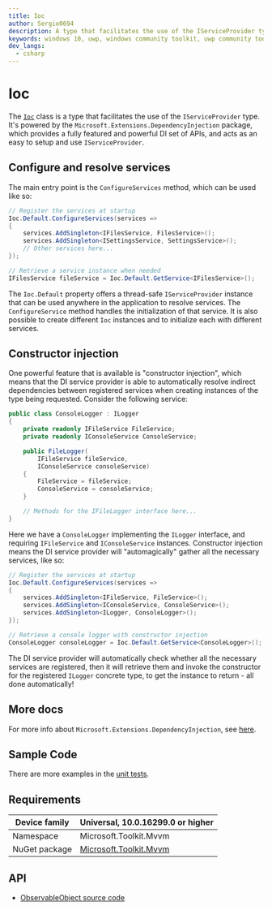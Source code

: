 ```yaml
---
title: Ioc
author: Sergio0694
description: A type that facilitates the use of the IServiceProvider type
keywords: windows 10, uwp, windows community toolkit, uwp community toolkit, uwp toolkit, mvvm, service, dependency injection, net core, net standard
dev_langs:
  - csharp
---
```


# Ioc

The [`Ioc`](https://docs.microsoft.com/dotnet/api/microsoft.toolkit.mvvm.DependencyInjection.Ioc) class is a type that facilitates the use of the `IServiceProvider` type. It's powered by the `Microsoft.Extensions.DependencyInjection` package, which provides a fully featured and powerful DI set of APIs, and acts as an easy to setup and use `IServiceProvider`.

## Configure and resolve services

The main entry point is the `ConfigureServices` method, which can be used like so:

```csharp
// Register the services at startup
Ioc.Default.ConfigureServices(services =>
{
    services.AddSingleton<IFilesService, FilesService>();
    services.AddSingleton<ISettingsService, SettingsService>();
    // Other services here...
});

// Retrieve a service instance when needed
IFilesService fileService = Ioc.Default.GetService<IFilesService>();
```

The `Ioc.Default` property offers a thread-safe `IServiceProvider` instance that can be used anywhere in the application to resolve services. The `ConfigureService` method handles the initialization of that service. It is also possible to create different `Ioc` instances and to initialize each with different services.

## Constructor injection

One powerful feature that is available is "constructor injection", which means that the DI service provider is able to automatically resolve indirect dependencies between registered services when creating instances of the type being requested. Consider the following service:

```csharp
public class ConsoleLogger : ILogger
{
    private readonly IFileService FileService;
    private readonly IConsoleService ConsoleService;

    public FileLogger(
        IFileService fileService,
        IConsoleService consoleService)
    {
        FileService = fileService;
        ConsoleService = consoleService;
    }

    // Methods for the IFileLogger interface here...
}
```

Here we have a `ConsoleLogger` implementing the `ILogger` interface, and requiring `IFileService` and `IConsoleService` instances. Constructor injection means the DI service provider will "automagically" gather all the necessary services, like so:

```csharp
// Register the services at startup
Ioc.Default.ConfigureServices(services =>
{
    services.AddSingleton<IFileService, FileService>();
    services.AddSingleton<IConsoleService, ConsoleService>();
    services.AddSingleton<ILogger, ConsoleLogger>();
});

// Retrieve a console logger with constructor injection
ConsoleLogger consoleLogger = Ioc.Default.GetService<ConsoleLogger>();
```

The DI service provider will automatically check whether all the necessary services are registered, then it will retrieve them and invoke the constructor for the registered `ILogger` concrete type, to get the instance to return - all done automatically!

## More docs

For more info about `Microsoft.Extensions.DependencyInjection`, see [here](https://docs.microsoft.com/aspnet/core/fundamentals/dependency-injection).

## Sample Code

There are more examples in the [unit tests](https://github.com/Microsoft/WindowsCommunityToolkit//blob/master/UnitTests/UnitTests.Shared/Mvvm).

## Requirements

| Device family | Universal, 10.0.16299.0 or higher |
| --- | --- |
| Namespace | Microsoft.Toolkit.Mvvm |
| NuGet package | [Microsoft.Toolkit.Mvvm](https://www.nuget.org/packages/Microsoft.Toolkit.Mvvm/) |

## API

* [ObservableObject source code](https://github.com/Microsoft/WindowsCommunityToolkit//blob/master/Microsoft.Toolkit.Mvvm/ComponentModel/ObservableObject.cs)
